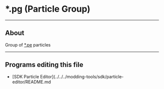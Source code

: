 # *.pg (Particle Group)

___

## About

Group of [*.pe](pe.md) particles

___

## Programs editing this file

- [SDK Particle Editor](../../../modding-tools/sdk/particle-editor/README.md
